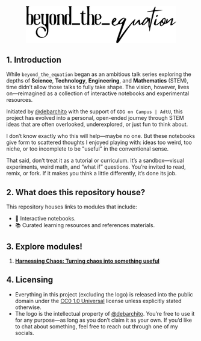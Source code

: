 <div align="center">
  <img src="assets/logo_black.svg" alt="Beyond the Equation Logo" width="400">
</div>

## 1. Introduction

While `beyond_the_equation` began as an ambitious talk series exploring the
depths of **Science**, **Technology**, **Engineering**, and **Mathematics**
(STEM), time didn’t allow those talks to fully take shape. The vision, however,
lives on—reimagined as a collection of interactive notebooks and experimental
resources.

Initiated by [@debarchito](https://github.com/debarchito) with the support of
`GDG on Campus | AdtU`, this project has evolved into a personal, open-ended
journey through STEM ideas that are often overlooked, underexplored, or just fun
to think about.

I don’t know exactly who this will help—maybe no one. But these notebooks give
form to scattered thoughts I enjoyed playing with: ideas too weird, too niche,
or too incomplete to be "useful" in the conventional sense.

That said, don’t treat it as a tutorial or curriculum. It’s a sandbox—visual
experiments, weird math, and “what if” questions. You’re invited to read, remix,
or fork. If it makes you think a little differently, it’s done its job.

## 2. What does this repository house?

This repository houses links to modules that include:

- 📓 Interactive notebooks.
- 📚 Curated learning resources and references materials.

## 3. Explore modules!

1. [**Harnessing Chaos: Turning chaos into something useful**](https://github.com/beyond-the-equation/1_harnessing_chaos)

## 4. Licensing

- Everything in this project (excluding the logo) is released into the public
  domain under the [CC0 1.0 Universal](/LICENSE) license unless explicitly
  stated otherwise.
- The logo is the intellectual property of
  [@debarchito](https://github.com/debarchito). You’re free to use it for any
  purpose—as long as you don’t claim it as your own. If you’d like to chat about
  something, feel free to reach out through one of my socials.
